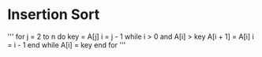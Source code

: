 # Insertion Sort

'''
for j = 2 to n do
	key = A[j]
	i = j - 1
	while i > 0 and A[i] > key
		A[i + 1] = A[i]
		i = i - 1
	end while
	A[i] = key
end for
'''
